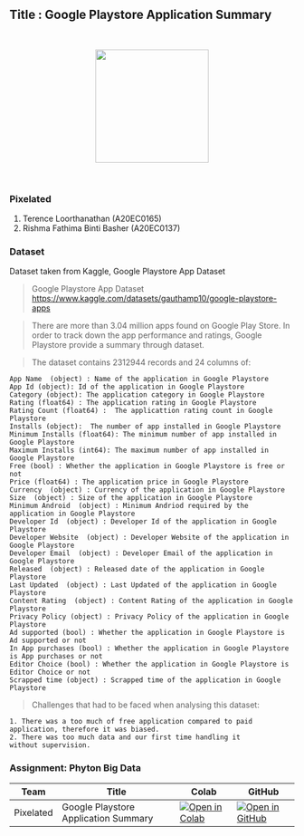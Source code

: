 ## Title : Google Playstore Application Summary

<br>
<p align="center">
<img src="https://github.com/drshahizan/Python-big-data/blob/main/Assignment%201/Pixelated/Pictures/Google_Play_logo.jpg" style="text-align:center;" height="200" />
</p>
<br>

### Pixelated
1. Terence Loorthanathan (A20EC0165)
2. Rishma Fathima Binti Basher (A20EC0137)

### Dataset
Dataset taken from Kaggle, Google Playstore App Dataset<br>
> Google Playstore App Dataset<br>
> https://www.kaggle.com/datasets/gauthamp10/google-playstore-apps
 
>There are more than 3.04 million apps found on Google Play Store. In order to track down the app performance and ratings, Google Playstore provide a summary through dataset. 


>The dataset contains 2312944 records and 24 columns of:

    App Name  (object) : Name of the application in Google Playstore
    App Id (object): Id of the application in Google Playstore
    Category (object): The application category in Google Playstore
    Rating (float64) : The application rating in Google Playstore
    Rating Count (float64) :  The applicattion rating count in Google Playstore
    Installs (object):  The number of app installed in Google Playstore
    Minimum Installs (float64): The minimum number of app installed in Google Playstore
    Maximum Installs (int64): The maximum number of app installed in Google Playstore
    Free (bool) : Whether the application in Google Playstore is free or not
    Price (float64) : The application price in Google Playstore
    Currency  (object) : Currency of the application in Google Playstore
    Size  (object) : Size of the application in Google Playstore
    Minimum Android  (object) : Minimum Andriod required by the application in Google Playstore
    Developer Id  (object) : Developer Id of the application in Google Playstore
    Developer Website  (object) : Developer Website of the application in Google Playstore
    Developer Email  (object) : Developer Email of the application in Google Playstore
    Released  (object) : Released date of the application in Google Playstore
    Last Updated  (object) : Last Updated of the application in Google Playstore
    Content Rating  (object) : Content Rating of the application in Google Playstore
    Privacy Policy (object) : Privacy Policy of the application in Google Playstore
    Ad supported (bool) : Whether the application in Google Playstore is Ad supported or not
    In App purchases (bool) : Whether the application in Google Playstore is App purchases or not
    Editor Choice (bool) : Whether the application in Google Playstore is Editor Choice or not
    Scrapped time (object) : Scrapped time of the application in Google Playstore
    
 >Challenges that had to be faced when analysing this dataset:

   
    1. There was a too much of free application compared to paid application, therefore it was biased. 
    2. There was too much data and our first time handling it without supervision. 


### Assignment: Phyton Big Data


| Team | Title | Colab |  GitHub |
| ----- | ----- | ------ | ------ | 
| Pixelated | Google Playstore Application Summary | [![Open in Colab](https://img.shields.io/static/v1?label=&message=Open%20in%20Colab&labelColor=grey&color=blue&logo=google-colab)](https://colab.research.google.com/drive/1F3H-k0uWp8cmbCqE052IsUsPLSoPhwx8?usp=sharing#scrollTo=mKeF0Y006kL4) |[![Open in GitHub](https://img.shields.io/static/v1?label=&message=Open%20in%20GitHub&labelColor=grey&color=blue&logo=github)](https://github.com/drshahizan/Python-big-data/blob/main/Assignment%201/Pixelated/Assignment_big_data(Pixelated).ipynb) |


